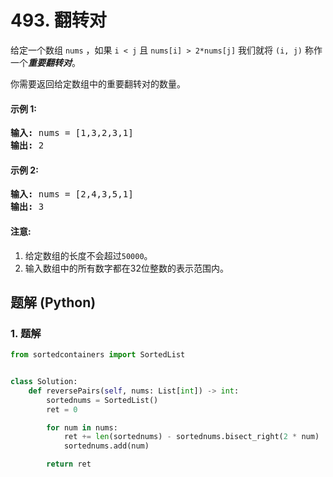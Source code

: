 # 493. 翻转对
给定一个数组 `nums` ，如果 `i < j` 且 `nums[i] > 2*nums[j]` 我们就将 `(i, j)` 称作一个***重要翻转对***。

你需要返回给定数组中的重要翻转对的数量。

#### 示例 1:
<pre>
<strong>输入:</strong> nums = [1,3,2,3,1]
<strong>输出:</strong> 2
</pre>

#### 示例 2:
<pre>
<strong>输入:</strong> nums = [2,4,3,5,1]
<strong>输出:</strong> 3
</pre>

#### 注意:
1. 给定数组的长度不会超过`50000`。
2. 输入数组中的所有数字都在32位整数的表示范围内。

## 题解 (Python)

### 1. 题解
```Python
from sortedcontainers import SortedList


class Solution:
    def reversePairs(self, nums: List[int]) -> int:
        sortednums = SortedList()
        ret = 0

        for num in nums:
            ret += len(sortednums) - sortednums.bisect_right(2 * num)
            sortednums.add(num)

        return ret
```
